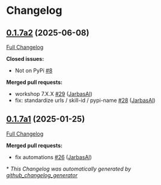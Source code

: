 # Changelog

## [0.1.7a2](https://github.com/OpenVoiceOS/ovos-skill-youtube-music/tree/0.1.7a2) (2025-06-08)

[Full Changelog](https://github.com/OpenVoiceOS/ovos-skill-youtube-music/compare/0.1.7a1...0.1.7a2)

**Closed issues:**

- Not on PyPi [\#8](https://github.com/OpenVoiceOS/ovos-skill-youtube-music/issues/8)

**Merged pull requests:**

- workshop 7.X.X [\#29](https://github.com/OpenVoiceOS/ovos-skill-youtube-music/pull/29) ([JarbasAl](https://github.com/JarbasAl))
- fix: standardize urls / skill-id / pypi-name [\#28](https://github.com/OpenVoiceOS/ovos-skill-youtube-music/pull/28) ([JarbasAl](https://github.com/JarbasAl))

## [0.1.7a1](https://github.com/OpenVoiceOS/ovos-skill-youtube-music/tree/0.1.7a1) (2025-01-25)

[Full Changelog](https://github.com/OpenVoiceOS/ovos-skill-youtube-music/compare/0.1.6...0.1.7a1)

**Merged pull requests:**

- fix automations [\#26](https://github.com/OpenVoiceOS/ovos-skill-youtube-music/pull/26) ([JarbasAl](https://github.com/JarbasAl))



\* *This Changelog was automatically generated by [github_changelog_generator](https://github.com/github-changelog-generator/github-changelog-generator)*
